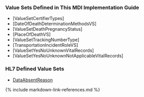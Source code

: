 ### Value Sets Defined in This MDI Implementation Guide
* [ValueSetCertifierTypes]
* [DateOfDeathDeterminationMethodsVS]
* [ValueSetDeathPregnancyStatus]
* [PlaceOfDeathVS]
* [ValueSetTrackingNumberType]
* [TransportationIncidentRoleVS]
* [ValueSetYesNoUnknownVitalRecords]
* [ValueSetYesNoUnknownNotApplicableVitalRecords]

### HL7 Defined Value Sets
* [DataAbsentReason](http://hl7.org/fhir/R4/valueset-data-absent-reason.html)

{% include markdown-link-references.md %}